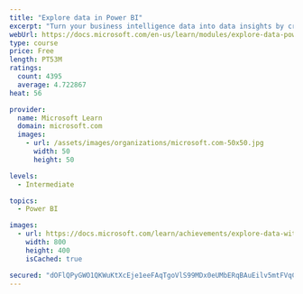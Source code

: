 ```yaml
---
title: "Explore data in Power BI"
excerpt: "Turn your business intelligence data into data insights by creating and configuring Power BI dashboards."
webUrl: https://docs.microsoft.com/en-us/learn/modules/explore-data-power-bi/
type: course
price: Free
length: PT53M
ratings:
  count: 4395
  average: 4.722867
heat: 56

provider:
  name: Microsoft Learn
  domain: microsoft.com
  images:
    - url: /assets/images/organizations/microsoft.com-50x50.jpg
      width: 50
      height: 50

levels:
  - Intermediate

topics:
  - Power BI

images:
  - url: https://docs.microsoft.com/learn/achievements/explore-data-with-power-bi-desktop-social.png
    width: 800
    height: 400
    isCached: true

secured: "dOFlQPyGWO1QKWuKtXcEje1eeFAqTgoVlS99MDx0eUMbERqBAuEilv5mtFVqC4tvmM3jNjiZnp8/NM0mqnb6VQZ6p6YTAHh1fbDhp0MOgG8mwQsZ9qngYYmRMaASpy4P9zGVH3CTYLJl2soMVdIlYmzPW6QnI1QWk5VDIr8wRLmwO6kMvtFJJCeKZtKaDQANPLmqzGcC5EvCfqKRb4KToX5UQQ+uBb9AN2VVLXTrrP1sUOYvu1v1EBUZRCF5FnSJ3GZqnWLEjgCKCB6lLCO9WfbDS8eRWSkYoSCKgg1jrXHpFpWXStiQ7Mvk4X1xbdOPyqfSEw+uK4oR90TkNZ+oQPgBFV3X3925kQ7K28rtO83KKqa1qk33zx5HHl95agBEetic6cOX165iM2uBchy1TWtrP4JtinUMh7vGSvpcue0=;fVjDCgKQ/+qQd45ykFXTwg=="
---
```



